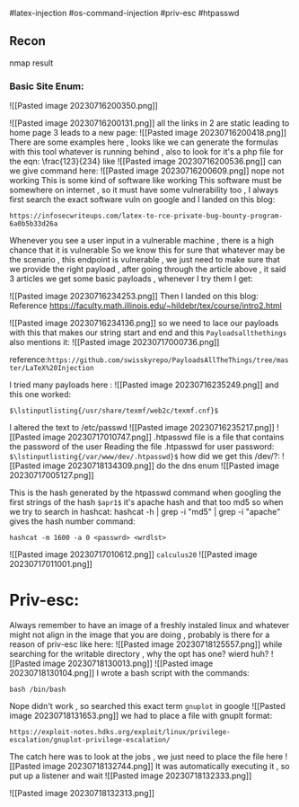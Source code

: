 #latex-injection #os-command-injection #priv-esc #htpasswd
## Recon
nmap result

### Basic Site Enum:
![[Pasted image 20230716200350.png]]

![[Pasted image 20230716200131.png]]
all the links in 2 are static leading to home page
3 leads to a new page:
![[Pasted image 20230716200418.png]]
There are some examples here , looks like we can generate the formulas with this tool whatever is running behind , also to look for it's a php file for the eqn: \frac{123}{234}
like 
![[Pasted image 20230716200536.png]]
can we give command here: ![[Pasted image 20230716200609.png]]
nope not working
This is some kind of software like working 
This software must be somewhere on internet , so it must have some vulnerability too , I always first search the exact software vuln on google and I landed on this blog:
```
https://infosecwriteups.com/latex-to-rce-private-bug-bounty-program-6a0b5b33d26a
```
Whenever you see a user input in a vulnerable machine , there is a high chance that it is vulnerable
So we know this for sure that whatever may be the scenario , this endpoint is vulnerable , we just need to make sure that we provide the right payload , after going through the article above , it said 3 articles we get some basic payloads , whenever I try them I get:

![[Pasted image 20230716234253.png]]
Then I landed on this blog:
Reference
https://faculty.math.illinois.edu/~hildebr/tex/course/intro2.html

![[Pasted image 20230716234136.png]]
so we need to lace our payloads with this that makes our string start and end and this `Payloadsallthethings` also mentions it:
![[Pasted image 20230717000736.png]]

reference:`https://github.com/swisskyrepo/PayloadsAllTheThings/tree/master/LaTeX%20Injection`

I tried many payloads here :
![[Pasted image 20230716235249.png]]
and this one worked:
```
$\lstinputlisting{/usr/share/texmf/web2c/texmf.cnf}$
```
I altered the text to /etc/passwd
![[Pasted image 20230716235217.png]]
![[Pasted image 20230717010747.png]]
.htpasswd file is a file that contains the password of the user 
Reading the file .htpasswd for user password:
`$\lstinputlisting{/var/www/dev/.htpasswd}$`
how did we get this /dev/?:
![[Pasted image 20230718134309.png]]
do the dns enum
![[Pasted image 20230717005127.png]]

This is the hash generated by the htpasswd command when googling the first strings of the hash `$apr1$` it's apache hash and that too md5 so when we try to search in hashcat:
hashcat -h | grep -i "md5" | grep -i "apache"
gives the hash number
command:
```
hashcat -m 1600 -a 0 <passwrd> <wrdlst>
```

![[Pasted image 20230717010612.png]]
`calculus20`
![[Pasted image 20230717011001.png]]

# Priv-esc:
Always remember to have an image of a freshly instaled linux and whatever might not align in the image that you are doing , probably is there for a reason of priv-esc
like here:
![[Pasted image 20230718125557.png]]
while searching for the writable directory , why the opt has one?
wierd huh?
![[Pasted image 20230718130013.png]]
![[Pasted image 20230718130104.png]]
I wrote a bash script with the commands:
```
bash /bin/bash
```
Nope didn't work , so searched this exact term `gnuplot` in google
![[Pasted image 20230718131653.png]]
we had to place a file with gnuplt format:
```
https://exploit-notes.hdks.org/exploit/linux/privilege-escalation/gnuplot-privilege-escalation/
```
The catch here was to look at the jobs , we just need to place the file here
![[Pasted image 20230718132744.png]]
It was automatically executing it , so put up a listener and wait
![[Pasted image 20230718132333.png]]

![[Pasted image 20230718132313.png]]
